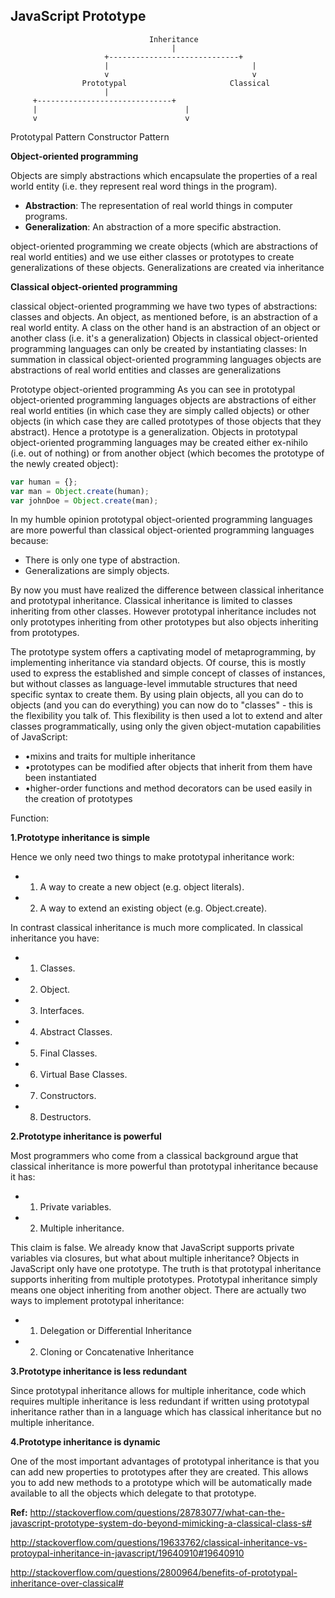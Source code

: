 JavaScript Prototype
----------

                                   Inheritance
                                        |
                         +-----------------------------+
                         |                                |
                         v                                v
                    Prototypal                       Classical
                         |
         +------------------------------+
         |                                 |
         v                                 v
Prototypal Pattern               Constructor Pattern


**Object-oriented programming**

Objects are simply abstractions which encapsulate the properties of a real world entity 
(i.e. they represent real word things in the program).

- **Abstraction**: The representation of real world things in computer programs.
- **Generalization**: An abstraction of a more specific abstraction.

object-oriented programming we create objects (which are abstractions of real world entities) and we use either classes
or prototypes to create generalizations of these objects. Generalizations are created via inheritance

**Classical object-oriented programming**

classical object-oriented programming we have two types of abstractions: classes and objects. An object, 
as mentioned before, is an abstraction of a real world entity. A class on the other hand is an abstraction 
of an object or another class (i.e. it's a generalization)
Objects in classical object-oriented programming languages can only be created by instantiating classes:
In summation in classical object-oriented programming languages objects are abstractions of real world entities and 
classes are generalizations

Prototype object-oriented programming
As you can see in prototypal object-oriented programming languages objects are abstractions of either 
real world entities (in which case they are simply called objects) or other objects 
(in which case they are called prototypes of those objects that they abstract). Hence a prototype is a generalization.
Objects in prototypal object-oriented programming languages may be created either ex-nihilo (i.e. out of nothing) 
or from another object (which becomes the prototype of the newly created object):

```javascript
var human = {};
var man = Object.create(human);
var johnDoe = Object.create(man);
```

In my humble opinion prototypal object-oriented programming languages are more powerful than classical object-oriented
programming languages because:

- There is only one type of abstraction.
- Generalizations are simply objects.

By now you must have realized the difference between classical inheritance and prototypal inheritance. 
Classical inheritance is limited to classes inheriting from other classes. However prototypal inheritance 
includes not only prototypes inheriting from other prototypes but also objects inheriting from prototypes.

The prototype system offers a captivating model of metaprogramming, by implementing inheritance via standard objects. 
Of course, this is mostly used to express the established and simple concept of classes of instances, 
but without classes as language-level immutable structures that need specific syntax to create them. 
By using plain objects, all you can do to objects (and you can do everything) you can now do to "classes" - 
this is the flexibility you talk of.
This flexibility is then used a lot to extend and alter classes programmatically, using only the given object-mutation
capabilities of JavaScript:

- •mixins and traits for multiple inheritance
- •prototypes can be modified after objects that inherit from them have been instantiated
- •higher-order functions and method decorators can be used easily in the creation of prototypes

Function:

**1.Prototype inheritance is simple**

Hence we only need two things to make prototypal inheritance work:

- 1.	A way to create a new object (e.g. object literals).
- 2.	A way to extend an existing object (e.g. Object.create).

In contrast classical inheritance is much more complicated. In classical inheritance you have:

- 1.	Classes.
- 2.	Object.
- 3.	Interfaces.
- 4.	Abstract Classes.
- 5.	Final Classes.
- 6.	Virtual Base Classes.
- 7.	Constructors.
- 8.	Destructors.

**2.Prototype inheritance is powerful**

Most programmers who come from a classical background argue that classical inheritance is more powerful than 
prototypal inheritance because it has:

- 1.	Private variables.
- 2.	Multiple inheritance.

This claim is false. We already know that JavaScript supports private variables via closures, but what about multiple
inheritance? Objects in JavaScript only have one prototype.
The truth is that prototypal inheritance supports inheriting from multiple prototypes. Prototypal inheritance simply
means one object inheriting from another object. There are actually two ways to implement prototypal inheritance:

- 1.	Delegation or Differential Inheritance
- 2.	Cloning or Concatenative Inheritance

**3.Prototype inheritance is less redundant**

Since prototypal inheritance allows for multiple inheritance, code which requires multiple inheritance is less
redundant if written using prototypal inheritance rather than in a language which has classical inheritance 
but no multiple inheritance.

**4.Prototype inheritance is dynamic**

One of the most important advantages of prototypal inheritance is that you can add new properties to prototypes 
after they are created. This allows you to add new methods to a prototype which will be automatically made available
to all the objects which delegate to that prototype.


**Ref:**
http://stackoverflow.com/questions/28783077/what-can-the-javascript-prototype-system-do-beyond-mimicking-a-classical-class-s#

http://stackoverflow.com/questions/19633762/classical-inheritance-vs-protoypal-inheritance-in-javascript/19640910#19640910

http://stackoverflow.com/questions/2800964/benefits-of-prototypal-inheritance-over-classical#


